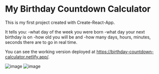 # My Birthday Countdown Calculator 

This is my first project created with Create-React-App. 

It tells you:
-what day of the week you were born
-what day your next birthday is on
-how old you will be and 
-how many days, hours, minutes, seconds there are to go in real time.

You can see the working version deployed at https://birthday-countdown-calculator.netlify.app/. 



![image](https://user-images.githubusercontent.com/78556111/117565970-02a28180-b0ac-11eb-93a5-767db3e185f0.png)
![image](https://user-images.githubusercontent.com/78556111/117566025-3aa9c480-b0ac-11eb-9858-2bcf634c5fae.png)
